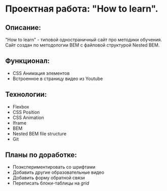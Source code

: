 # Проектная работа: "How to learn".

## Описание:

"How to learn" - типовой одностраничный сайт про методики обучения. Сайт создан по методологии BEM с файловой структурой Nested BEM.

## Функционал:

* CSS Анимация элементов
* Встроенное в страницу видео из Youtube

## Технологии:

* Flexbox
* CSS Position
* CSS Animation
* Iframe
* BEM
* Nested BEM file structure
* Git

## Планы по доработке:

* Поэкспериментировать со шрифтами
* Добавить другие образовательные видео
* Добавить форму обратной связи
* Переписать блоки-таблицы на *grid*

